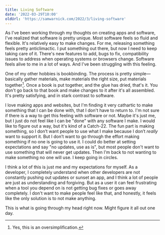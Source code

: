 ```yaml
---
title: Living Software
date: '2022-03-29T10:00'
oldUrl: 'https://samwarnick.com/2022/3/living-software'
---
```


As I've been working through my thoughts on creating apps and software, I've realized that software is pretty unique. Most software feels so fluid and flexible. It's relatively easy to make changes. For me, releasing something feels pretty anticlimactic. I put something out there, but now I need to keep taking care of it. There's new features to add, bugs to fix, compatibility issues to address when operating systems or browsers change. Software feels alive to me in a lot of ways. And I've been struggling with this feeling.

One of my other hobbies is bookbinding. The process is pretty simple—basically gather materials, make materials the right size, put materials together[^1]. Once a book is put together, and the glue has dried, that's it. You don't go back to that book and make changes to it after it's all assembled. It's pretty satisfying, and in stark contrast to software.

I love making apps and websites, but I'm finding it very cathartic to make something that I can be done with, that I don't have to return to. I'm not sure if there is a way to get this feeling with software or not. Maybe it's just me, but I just do not feel like I can be "done" with any software I make. I would like to figure out a way, but it's kind of a Catch-22. The fun part is making something, so I don’t want people to use what I make because I don’t _really_ want to support it. But I don’t want to go through the effort making something if no one is going to use it. I could do better at setting expectations and say "no updates, use as is", but most people don't want to use something that will never get updates. Then I'm back to not wanting to make something no one will use. I keep going in circles.

I think a lot of this is just me and my expectations for myself. As a developer, I completely understand when other developers are not constantly pushing out updates or sunset an app, and I think a lot of people are just as understanding and forgiving. But as a user it can feel frustrating when a tool you depend on is not getting bug fixes or goes away completely. I don't want to make people feel like that, and honestly, it feels like the only solution is to not make anything.

This is what is going through my head right now. Might figure it all out one day.

[^1]: Yes, this is an oversimplification.
